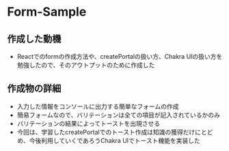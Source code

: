 # Form-Sample

## 作成した動機
- Reactでのformの作成方法や、createPortalの扱い方、Chakra UIの扱い方を勉強したので、そのアウトプットのために作成した

## 作成物の詳細
- 入力した情報をコンソールに出力する簡単なフォームの作成
- 簡易フォームなので、バリテーションは全ての項目が記入されているかのみ
- バリテーションの結果によってトーストを出現させる
- 今回は、学習したcreatePortalでのトースト作成は知識の獲得だけにとどめ、今後利用していくであろうChakra UIでトースト機能を実装した